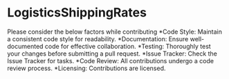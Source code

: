 # LogisticsShippingRates

Please consider the below factors while contributing
*Code Style:
Maintain a consistent code style for readability.
*Documentation:
Ensure well-documented code for effective collaboration.
*Testing:
Thoroughly test your changes before submitting a pull request.
*Issue Tracker:
Check the Issue Tracker for tasks.
*Code Review:
All contributions undergo a code review process.
*Licensing:
Contributions are licensed.
